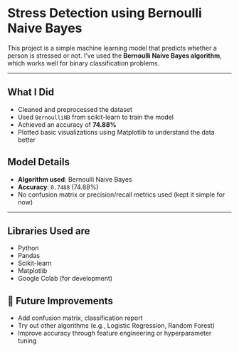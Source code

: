 #  Stress Detection using Bernoulli Naive Bayes

This project is a simple machine learning model that predicts whether a person is stressed or not. I’ve used the **Bernoulli Naive Bayes algorithm**, which works well for binary classification problems.

---

##  What I Did

- Cleaned and preprocessed the dataset
- Used `BernoulliNB` from scikit-learn to train the model
- Achieved an accuracy of **74.88%**
- Plotted basic visualizations using Matplotlib to understand the data better



##  Model Details

- **Algorithm used**: Bernoulli Naive Bayes  
- **Accuracy**: `0.7488` (74.88%)  
- No confusion matrix or precision/recall metrics used (kept it simple for now)

---

##  Libraries Used are 

- Python  
- Pandas  
- Scikit-learn  
- Matplotlib  
- Google Colab (for development)


## 🚀 Future Improvements

- Add confusion matrix, classification report
- Try out other algorithms (e.g., Logistic Regression, Random Forest)
- Improve accuracy through feature engineering or hyperparameter tuning

